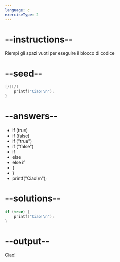 ```yaml
---
language: c
exerciseType: 2
---
```


# --instructions--

Riempi gli spazi vuoti per eseguire il blocco di codice

# --seed--

```c
[/][/]
    printf("Ciao!\n");
}
```

# --answers--

- if (true) 
- if (false)
- if ("true")
- if ("false")
- if
- else
- else if
- {
- }
- printf("Ciao!\n");

# --solutions--

```c
if (true) {
    printf("Ciao!\n");
}
```

# --output--

Ciao!
